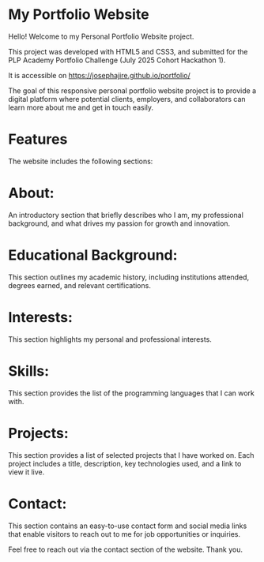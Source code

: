 # My Portfolio Website 
Hello!
Welcome to my Personal Portfolio Website project.

This project was developed with HTML5 and CSS3, and submitted for the PLP Academy Portfolio Challenge (July 2025 Cohort Hackathon 1).

It is accessible on https://josephajire.github.io/portfolio/

The goal of this responsive personal portfolio website project is to provide a digital platform where potential clients, employers, and collaborators can learn more about me and get in touch easily.

# Features
The website includes the following sections:
# About:
An introductory section that briefly describes who I am, my professional background, and what drives my passion for growth and innovation.

# Educational Background:
This section outlines my academic history, including institutions attended, degrees earned, and relevant certifications.

# Interests:
This section highlights my personal and professional interests.

# Skills:
This section provides the list of the programming languages that I can work with.

# Projects:
This section provides a list of selected projects that I have worked on. Each project includes a title, description, key technologies used, and a link to view it live.

# Contact:
This section contains an easy-to-use contact form and social media links that enable visitors to reach out to me for job opportunities or inquiries.

Feel free to reach out via the contact section of the website.
Thank you.

